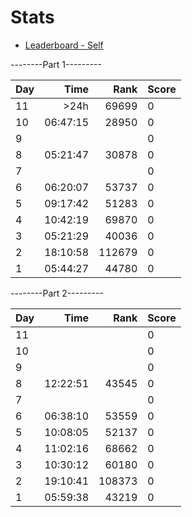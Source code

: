 # Stats

- [Leaderboard - Self](https://adventofcode.com/2022/leaderboard/self)

--------Part 1---------

| Day |     Time |   Rank | Score |
| --- | -------: | -----: | ----- |
| 11  |     >24h |  69699 | 0     |
| 10  | 06:47:15 |  28950 | 0     |
| 9   |          |        | 0     |
| 8   | 05:21:47 |  30878 | 0     |
| 7   |          |        | 0     |
| 6   | 06:20:07 |  53737 | 0     |
| 5   | 09:17:42 |  51283 | 0     |
| 4   | 10:42:19 |  69870 | 0     |
| 3   | 05:21:29 |  40036 | 0     |
| 2   | 18:10:58 | 112679 | 0     |
| 1   | 05:44:27 |  44780 | 0     |

--------Part 2---------

| Day |     Time |   Rank | Score |
| --- | -------: | -----: | ----- |
| 11  |          |        | 0     |
| 10  |          |        | 0     |
| 9   |          |        | 0     |
| 8   | 12:22:51 |  43545 | 0     |
| 7   |          |        | 0     |
| 6   | 06:38:10 |  53559 | 0     |
| 5   | 10:08:05 |  52137 | 0     |
| 4   | 11:02:16 |  68662 | 0     |
| 3   | 10:30:12 |  60180 | 0     |
| 2   | 19:10:41 | 108373 | 0     |
| 1   | 05:59:38 |  43219 | 0     |

